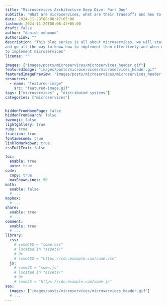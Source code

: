 ```yaml
---
title: "Microservices Architecture Deep Dive: Part One"
subtitle: "What are microservices, what are their tradeoffs and how to decompose a monolith in to many microservices"
date: 2024-11-29T08:08:47+05:00
lastmod: 2024-11-29T08:08:47+05:00
draft: false
author: "danish mehmood"
authorLink: ""
description: "This blog series is all about microservices, we will start with simple definition of microservices and 
and go all the way to know how to implement them effectively and when do they make sense and when is it a stupid idea 
to implement microservices"
license: ""

images: ["images/posts/microservices/microservices_header.gif"]
featuredImage: "images/posts/microservices/microservices_header.gif"
featuredImagePreview: "images/posts/microservices/microservices_header.gif"
resources:
  - name: "featured-image"
    src: "featured-image.gif"
tags: ["microservices" , "distributed systems"]
categories: ["microservices"]


hiddenFromHomePage: false
hiddenFromSearch: false
twemoji: false
lightgallery: true
ruby: true
fraction: true
fontawesome: true
linkToMarkdown: true
rssFullText: false

toc:
  enable: true
  auto: true
code:
  copy: true
  maxShownLines: 50
math:
  enable: false
  # ...
mapbox:
  # ...
share:
  enable: true
  # ...
comment:
  enable: true
  # ...
library:
  css:
    # someCSS = "some.css"
    # located in "assets/"
    # Or
    # someCSS = "https://cdn.example.com/some.css"
  js:
    # someJS = "some.js"
    # located in "assets/"
    # Or
    # someJS = "https://cdn.example.com/some.js"
seo:
  images: ["images/posts/microservices/microservices_header.gif"]
  # ...
---
```


<!--more-->
